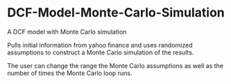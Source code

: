 # DCF-Model-Monte-Carlo-Simulation
A DCF model with Monte Carlo simulation 


Pulls initial information from yahoo finance and uses randomized assumptions to construct a Monte Carlo simulation of the results.

The user can change the range the Monte Carlo assumptions as well as the number of times the Monte Carlo loop runs.
